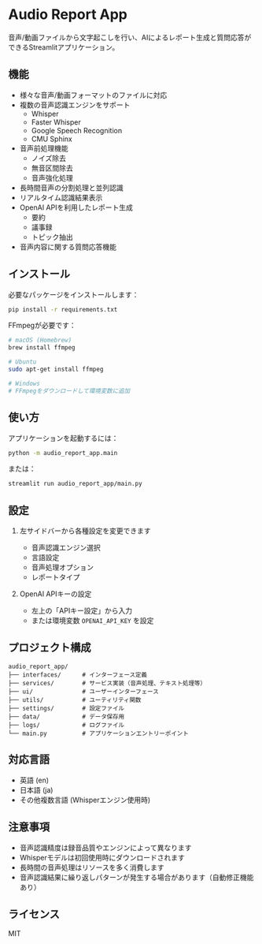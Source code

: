 # Audio Report App

音声/動画ファイルから文字起こしを行い、AIによるレポート生成と質問応答ができるStreamlitアプリケーション。

## 機能

- 様々な音声/動画フォーマットのファイルに対応
- 複数の音声認識エンジンをサポート
  - Whisper
  - Faster Whisper
  - Google Speech Recognition
  - CMU Sphinx
- 音声前処理機能
  - ノイズ除去
  - 無音区間除去
  - 音声強化処理
- 長時間音声の分割処理と並列認識
- リアルタイム認識結果表示
- OpenAI APIを利用したレポート生成
  - 要約
  - 議事録
  - トピック抽出
- 音声内容に関する質問応答機能

## インストール

必要なパッケージをインストールします：

```bash
pip install -r requirements.txt
```

FFmpegが必要です：

```bash
# macOS (Homebrew)
brew install ffmpeg

# Ubuntu
sudo apt-get install ffmpeg

# Windows
# FFmpegをダウンロードして環境変数に追加
```

## 使い方

アプリケーションを起動するには：

```bash
python -m audio_report_app.main
```

または：

```bash
streamlit run audio_report_app/main.py
```

## 設定

1. 左サイドバーから各種設定を変更できます
   - 音声認識エンジン選択
   - 言語設定
   - 音声処理オプション
   - レポートタイプ

2. OpenAI APIキーの設定
   - 左上の「APIキー設定」から入力
   - または環境変数 `OPENAI_API_KEY` を設定

## プロジェクト構成

```
audio_report_app/
├── interfaces/      # インターフェース定義
├── services/        # サービス実装（音声処理、テキスト処理等）
├── ui/              # ユーザーインターフェース
├── utils/           # ユーティリティ関数
├── settings/        # 設定ファイル
├── data/            # データ保存用
├── logs/            # ログファイル
└── main.py          # アプリケーションエントリーポイント
```

## 対応言語

- 英語 (en)
- 日本語 (ja)
- その他複数言語 (Whisperエンジン使用時)

## 注意事項

- 音声認識精度は録音品質やエンジンによって異なります
- Whisperモデルは初回使用時にダウンロードされます
- 長時間の音声処理はリソースを多く消費します
- 音声認識結果に繰り返しパターンが発生する場合があります（自動修正機能あり）

## ライセンス

MIT 